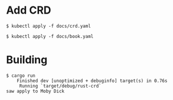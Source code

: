 # Add CRD

`$ kubectl apply -f docs/crd.yaml`

`$ kubectl apply -f docs/book.yaml`

# Building

```
$ cargo run
    Finished dev [unoptimized + debuginfo] target(s) in 0.76s
     Running `target/debug/rust-crd`
saw apply to Moby Dick
```